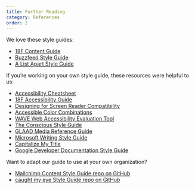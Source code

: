 ```yaml
---
title: Further Reading
category: References
order: 2
---
```


We love these style guides:

- [18F Content Guide](https://pages.18f.gov/content-guide/)   
- [Buzzfeed Style Guide](http://www.buzzfeed.com/emmyf/buzzfeed-style-guide)  
- [A List Apart Style Guide](http://alistapart.com/about/style-guide)   

If you’re working on your own style guide, these resources were helpful to us:

- [Accessibility Cheatsheet](http://bitsofco.de/2015/the-accessibility-cheatsheet/)   
- [18F Accessibility Guide](https://18f.github.io/accessibility/index.html)   
- [Designing for Screen Reader Compatibility](http://webaim.org/techniques/screenreader/)   
- [Accessible Color Combinations](http://colorsafe.co/)   
- [WAVE Web Accessibility Evaluation Tool](http://wave.webaim.org/)   
- [The Conscious Style Guide](http://consciousstyleguide.com/)   
- [GLAAD Media Reference Guide](http://www.glaad.org/reference)   
- [Microsoft Writing Style Guide](https://docs.microsoft.com/en-us/style-guide/welcome/)
- [Capitalize My Title](https://capitalizemytitle.com/style/AP/)
- [Google Developer Documentation Style Guide](https://developers.google.com/style)

Want to adapt our guide to use at your own organization?

- [Mailchimp Content Style Guide repo on GitHub](https://github.com/mailchimp/content-style-guide)
- [caught my eye Style Guide repo on GitHub](https://github.com/marklchaves/cme-dev-style-guide)
